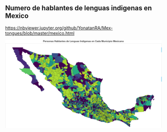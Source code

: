 ## Numero de hablantes de lenguas indigenas en Mexico


https://nbviewer.jupyter.org/github/YonatanRA/Mex-tongues/blob/master/mexico.html


![](https://github.com/YonatanRA/Mex-tongues/blob/master/mapa.png)